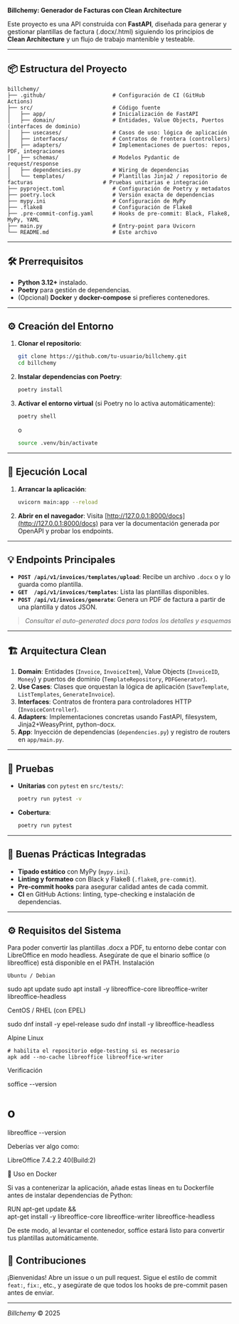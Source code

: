 **Billchemy: Generador de Facturas con Clean Architecture**

Este proyecto es una API construida con **FastAPI**, diseñada para generar y gestionar plantillas de factura (.docx/.html) siguiendo los principios de **Clean Architecture** y un flujo de trabajo mantenible y testeable.

---

## 📦 Estructura del Proyecto

```text
billchemy/
├── .github/                     # Configuración de CI (GitHub Actions)
├── src/                         # Código fuente
│   ├── app/                     # Inicialización de FastAPI
│   ├── domain/                  # Entidades, Value Objects, Puertos (interfaces de dominio)
│   ├── usecases/                # Casos de uso: lógica de aplicación
│   ├── interfaces/              # Contratos de frontera (controllers)
│   ├── adapters/                # Implementaciones de puertos: repos, PDF, integraciones
│   ├── schemas/                 # Modelos Pydantic de request/response
│   ├── dependencies.py          # Wiring de dependencias
│   └── templates/               # Plantillas Jinja2 / repositorio de facturas                      # Pruebas unitarias e integración
├── pyproject.toml               # Configuración de Poetry y metadatos
├── poetry.lock                  # Versión exacta de dependencias
├── mypy.ini                     # Configuración de MyPy
├── .flake8                      # Configuración de Flake8
├── .pre-commit-config.yaml      # Hooks de pre-commit: Black, Flake8, MyPy, YAML
├── main.py                      # Entry-point para Uvicorn
└── README.md                    # Este archivo
```

---

## 🛠️ Prerrequisitos

* **Python 3.12+** instalado.
* **Poetry** para gestión de dependencias.
* (Opcional) **Docker** y **docker-compose** si prefieres contenedores.

---

## ⚙️ Creación del Entorno

1. **Clonar el repositorio**:

   ```bash
   git clone https://github.com/tu-usuario/billchemy.git
   cd billchemy
   ```

2. **Instalar dependencias con Poetry**:

   ```bash
   poetry install
   ```

3. **Activar el entorno virtual** (si Poetry no lo activa automáticamente):

   ```bash
   poetry shell
   ```
   o

   ```bash
   source .venv/bin/activate
   ```

---

## 🚀 Ejecución Local

1. **Arrancar la aplicación**:

   ```bash
   uvicorn main:app --reload
   ```
2. **Abrir en el navegador**:
   Visita [http://127.0.0.1:8000/docs](http://127.0.0.1:8000/docs) para ver la documentación generada por OpenAPI y probar los endpoints.

---

## 💡 Endpoints Principales

* **`POST /api/v1/invoices/templates/upload`**: Recibe un archivo `.docx` o  y lo guarda como plantilla.
* **`GET  /api/v1/invoices/templates`**: Lista las plantillas disponibles.
* **`POST /api/v1/invoices/generate`**: Genera un PDF de factura a partir de una plantilla y datos JSON.

> *Consultar el auto-generated docs para todos los detalles y esquemas*

---

## 🏗️ Arquitectura Clean

1. **Domain**: Entidades (`Invoice`, `InvoiceItem`), Value Objects (`InvoiceID`, `Money`) y puertos de dominio (`TemplateRepository`, `PDFGenerator`).
2. **Use Cases**: Clases que orquestan la lógica de aplicación (`SaveTemplate`, `ListTemplates`, `GenerateInvoice`).
3. **Interfaces**: Contratos de frontera para controladores HTTP (`InvoiceController`).
4. **Adapters**: Implementaciones concretas usando FastAPI, filesystem, Jinja2+WeasyPrint, python-docx.
5. **App**: Inyección de dependencias (`dependencies.py`) y registro de routers en `app/main.py`.

---

## 🧪 Pruebas

* **Unitarias** con `pytest` en `src/tests/`:

  ```bash
  poetry run pytest -v
  ```
* **Cobertura**:

  ```bash
  poetry run pytest
  ```

---

## 🎯 Buenas Prácticas Integradas

* **Tipado estático** con MyPy (`mypy.ini`).
* **Linting y formateo** con Black y Flake8 (`.flake8`, `pre-commit`).
* **Pre-commit hooks** para asegurar calidad antes de cada commit.
* **CI** en GitHub Actions: linting, type-checking e instalación de dependencias.

---

## ⚙️ Requisitos del Sistema

Para poder convertir las plantillas .docx a PDF, tu entorno debe contar con LibreOffice en modo headless. Asegúrate de que el binario soffice (o libreoffice) está disponible en el PATH.
Instalación

    Ubuntu / Debian

sudo apt update
sudo apt install -y libreoffice-core libreoffice-writer libreoffice-headless

CentOS / RHEL (con EPEL)

sudo dnf install -y epel-release
sudo dnf install -y libreoffice-headless

Alpine Linux

    # habilita el repositorio edge-testing si es necesario
    apk add --no-cache libreoffice libreoffice-writer

Verificación

soffice --version
# o
libreoffice --version

Deberías ver algo como:

LibreOffice 7.4.2.2 40(Build:2)

🚀 Uso en Docker

Si vas a contenerizar la aplicación, añade estas líneas en tu Dockerfile antes de instalar dependencias de Python:

RUN apt-get update && \
    apt-get install -y libreoffice-core libreoffice-writer libreoffice-headless

De este modo, al levantar el contenedor, soffice estará listo para convertir tus plantillas automáticamente.

## 📖 Contribuciones

¡Bienvenidas! Abre un issue o un pull request. Sigue el estilo de commit `feat:`, `fix:`, etc., y asegúrate de que todos los hooks de pre-commit pasen antes de enviar.

---



*Billchemy* © 2025
